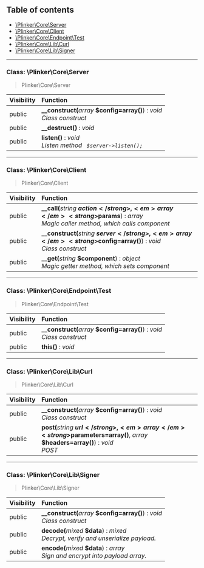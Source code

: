 ## Table of contents

- [\Plinker\Core\Server](#class-plinkercoreserver)
- [\Plinker\Core\Client](#class-plinkercoreclient)
- [\Plinker\Core\Endpoint\Test](#class-plinkercoreendpointtest)
- [\Plinker\Core\Lib\Curl](#class-plinkercorelibcurl)
- [\Plinker\Core\Lib\Signer](#class-plinkercorelibsigner)

<hr />

### Class: \Plinker\Core\Server

> Plinker\Core\Server

| Visibility | Function |
|:-----------|:---------|
| public | <strong>__construct(</strong><em>array</em> <strong>$config=array()</strong>)</strong> : <em>void</em><br /><em>Class construct</em> |
| public | <strong>__destruct()</strong> : <em>void</em> |
| public | <strong>listen()</strong> : <em>void</em><br /><em>Listen method <code> $server->listen(); </code></em> |

<hr />

### Class: \Plinker\Core\Client

> Plinker\Core\Client

| Visibility | Function |
|:-----------|:---------|
| public | <strong>__call(</strong><em>string</em> <strong>$action</strong>, <em>array</em> <strong>$params</strong>)</strong> : <em>array</em><br /><em>Magic caller method, which calls component</em> |
| public | <strong>__construct(</strong><em>string</em> <strong>$server</strong>, <em>array</em> <strong>$config=array()</strong>)</strong> : <em>void</em><br /><em>Class construct</em> |
| public | <strong>__get(</strong><em>string</em> <strong>$component</strong>)</strong> : <em>object</em><br /><em>Magic getter method, which sets component</em> |

<hr />

### Class: \Plinker\Core\Endpoint\Test

> Plinker\Core\Endpoint\Test

| Visibility | Function |
|:-----------|:---------|
| public | <strong>__construct(</strong><em>array</em> <strong>$config=array()</strong>)</strong> : <em>void</em><br /><em>Class construct</em> |
| public | <strong>this()</strong> : <em>void</em> |

<hr />

### Class: \Plinker\Core\Lib\Curl

> Plinker\Core\Lib\Curl

| Visibility | Function |
|:-----------|:---------|
| public | <strong>__construct(</strong><em>array</em> <strong>$config=array()</strong>)</strong> : <em>void</em><br /><em>Class construct</em> |
| public | <strong>post(</strong><em>string</em> <strong>$url</strong>, <em>array</em> <strong>$parameters=array()</strong>, <em>array</em> <strong>$headers=array()</strong>)</strong> : <em>void</em><br /><em>POST</em> |

<hr />

### Class: \Plinker\Core\Lib\Signer

> Plinker\Core\Lib\Signer

| Visibility | Function |
|:-----------|:---------|
| public | <strong>__construct(</strong><em>array</em> <strong>$config=array()</strong>)</strong> : <em>void</em><br /><em>Class construct</em> |
| public | <strong>decode(</strong><em>mixed</em> <strong>$data</strong>)</strong> : <em>mixed</em><br /><em>Decrypt, verify and unserialize payload.</em> |
| public | <strong>encode(</strong><em>mixed</em> <strong>$data</strong>)</strong> : <em>array</em><br /><em>Sign and encrypt into payload array.</em> |

